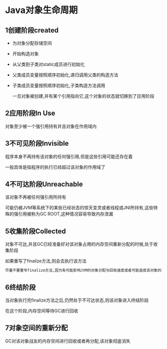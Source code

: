 # Java对象生命周期

## 1创建阶段created

- 为对象分配存储空间

- 开始构造对象

- 从父类到子类对static成员进行初始化

- 父类成员变量按照顺序初始化,递归调用父类的构造方法

- 子类成员变量按照顺序初始化,子类构造方法调用

  一旦对象被创建,并有某个引用指向它,这个对象的状态就切换到了应用阶段

## 2应用阶段In Use

对象至少被一个强引用持有并且对象在作用域内

## 3不可见阶段Invisible

程序本身不再持有该对象的任何强引用,但是这些引用可能还存在着

一般具体是指程序的执行已经超过该对象的作用域了

## 4不可达阶段Unreachable

该对象不再被任何强引用所持有

可能仍被JVM等系统下的某些已经状态的惊天变灵或者线程或JNI所持有,这些特殊的强引用被称为GC ROOT,这种情况容易导致内存泄漏

## 5收集阶段Collected

对象不可达,并且GC已经准备好对该对象占用的内存空间重新分配的时候,处于收集阶段

如果重写了finalize方法,则会去执行该方法

```txt
尽量不要重写finalize方法,因为有可能影响JVM的对象分配与回收速度或者可能造成该对象的再次复活
```

## 6终结阶段

当对象执行完finalize方法之后,仍然处于不可达状态,则该对象进入终结阶段

在这个阶段,内存空间等待GC进行回收

## 7对象空间的重新分配

GC对该对象战友的内存空间进行回收或者再分配,该对象彻底消失

